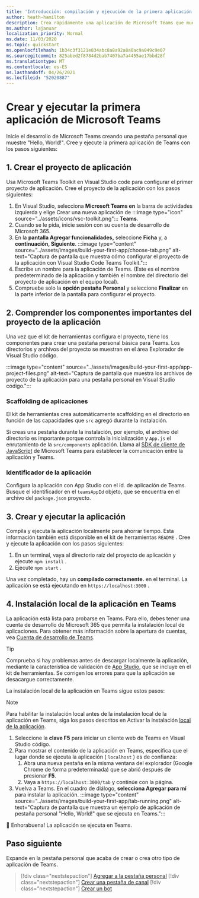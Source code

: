 ```yaml
---
title: 'Introducción: compilación y ejecución de la primera aplicación'
author: heath-hamilton
description: Crea rápidamente una aplicación de Microsoft Teams que muestre un "¡Hola, mundo!" con Microsoft Teams Toolkit.
ms.author: lajanuar
localization_priority: Normal
ms.date: 11/03/2020
ms.topic: quickstart
ms.openlocfilehash: 1b34c3f3121e834abc8a8a92a8a0ac9a049c9e07
ms.sourcegitcommit: 825abed2f8784d2bab7407ba7a4455ae17bbd28f
ms.translationtype: MT
ms.contentlocale: es-ES
ms.lasthandoff: 04/26/2021
ms.locfileid: "52020887"
---
```

# <a name="build-and-run-your-first-microsoft-teams-app"></a>Crear y ejecutar la primera aplicación de Microsoft Teams

Inicie el desarrollo de Microsoft Teams creando una pestaña personal que muestre "Hello, World!".
Cree y ejecute la primera aplicación de Teams con los pasos siguientes:

## <a name="1-create-your-app-project"></a>1. Crear el proyecto de aplicación

Usa Microsoft Teams Toolkit en Visual Studio code para configurar el primer proyecto de aplicación. Cree el proyecto de la aplicación con los pasos siguientes:

1. En Visual Studio, selecciona **Microsoft Teams en** la barra de actividades izquierda y elige Crear una nueva aplicación de :::image type="icon" source="../assets/icons/vsc-toolkit.png"::: **Teams**.
1. Cuando se le pida, inicie sesión con su cuenta de desarrollo de Microsoft 365.
1. En la **pantalla Agregar funcionalidades,** seleccione **Ficha** y, a **continuación, Siguiente**.
:::image type="content" source="../assets/images/build-your-first-app/choose-tab.png" alt-text="Captura de pantalla que muestra cómo configurar el proyecto de la aplicación con Visual Studio Code Teams Toolkit.":::
1. Escribe un nombre para la aplicación de Teams. (Este es el nombre predeterminado de la aplicación y también el nombre del directorio del proyecto de aplicación en el equipo local).
1. Compruebe solo la **opción pestaña Personal** y seleccione **Finalizar** en la parte inferior de la pantalla para configurar el proyecto.

## <a name="2-understand-important-app-project-components"></a>2. Comprender los componentes importantes del proyecto de la aplicación

Una vez que el kit de herramientas configura el proyecto, tiene los componentes para crear una pestaña personal básica para Teams. Los directorios y archivos del proyecto se muestran en el área Explorador de Visual Studio código.

:::image type="content" source="../assets/images/build-your-first-app/app-project-files.png" alt-text="Captura de pantalla que muestra los archivos de proyecto de la aplicación para una pestaña personal en Visual Studio código.":::

### <a name="app-scaffolding"></a>Scaffolding de aplicaciones

El kit de herramientas crea automáticamente scaffolding en el directorio en función de las capacidades que `src` agregó durante la instalación.

Si creas una pestaña durante la instalación, por ejemplo, el archivo del directorio es importante porque controla la inicialización y `App.js` el enrutamiento de la `src/components` aplicación. Llama al [SDK de cliente de JavaScript](../tabs/how-to/using-teams-client-sdk.md) de Microsoft Teams para establecer la comunicación entre la aplicación y Teams.

### <a name="app-id"></a>Identificador de la aplicación

Configura la aplicación con App Studio con el id. de aplicación de Teams. Busque el identificador en el `teamsAppId` objeto, que se encuentra en el archivo del `package.json` proyecto.

## <a name="3-build-and-run-your-app"></a>3. Crear y ejecutar la aplicación

Compila y ejecuta la aplicación localmente para ahorrar tiempo. Esta información también está disponible en el kit de herramientas `README` . Cree y ejecute la aplicación con los pasos siguientes:

1. En un terminal, vaya al directorio raíz del proyecto de aplicación y ejecute `npm install` .
1. Ejecute `npm start` .

Una vez completado, hay un **compilado correctamente.** en el terminal. La aplicación se está ejecutando en `https://localhost:3000` .

## <a name="4-sideload-your-app-in-teams"></a>4. Instalación local de la aplicación en Teams

La aplicación está lista para probarse en Teams. Para ello, debes tener una cuenta de desarrollo de Microsoft 365 que permita la instalación local de aplicaciones. Para obtener más información sobre la apertura de cuentas, vea [Cuenta de desarrollo de Teams](../build-your-first-app/build-first-app-overview.md#set-up-your-development-account). 

> [!TIP]
> Comprueba si hay problemas antes de descargar localmente la aplicación, mediante la característica de validación de [App Studio](../concepts/deploy-and-publish/appsource/prepare/submission-checklist.md#teams-app-validation-tool), que se incluye en el kit de herramientas. Se corrigen los errores para que la aplicación se desacargue correctamente.

La instalación local de la aplicación en Teams sigue estos pasos:

> [!NOTE]
> Para habilitar la instalación local antes de la instalación local de la aplicación en Teams, siga los pasos descritos en Activar la instalación [local de la aplicación](../concepts/build-and-test/prepare-your-o365-tenant.md#enable-custom-teams-apps-and-turn-on-custom-app-uploading).

1. Seleccione la **clave F5** para iniciar un cliente web de Teams en Visual Studio código.
1. Para mostrar el contenido de la aplicación en Teams, especifica que el lugar donde se ejecuta la aplicación ( `localhost` ) es de confianza:
   1. Abra una nueva pestaña en la misma ventana del explorador (Google Chrome de forma predeterminada) que se abrió después de presionar **F5**.
   1. Vaya a `https://localhost:3000/tab` y continúe con la página.
1. Vuelva a Teams. En el cuadro de diálogo, **selecciona Agregar para mí** para instalar la aplicación.
:::image type="content" source="../assets/images/build-your-first-app/tab-running.png" alt-text="Captura de pantalla que muestra un ejemplo de aplicación de pestaña personal &quot;Hello, World!&quot; que se ejecuta en Teams.":::

🎉 Enhorabuena! La aplicación se ejecuta en Teams.

## <a name="next-step"></a>Paso siguiente

Expande en la pestaña personal que acaba de crear o crea otro tipo de aplicación de Teams.

> [!div class="nextstepaction"]
> [Agregar a la pestaña personal](../build-your-first-app/build-personal-tab.md)
> [!div class="nextstepaction"]
> [Crear una pestaña de canal](../build-your-first-app/build-channel-tab.md)
> [!div class="nextstepaction"]
> [Crear un bot](../build-your-first-app/build-bot.md)
